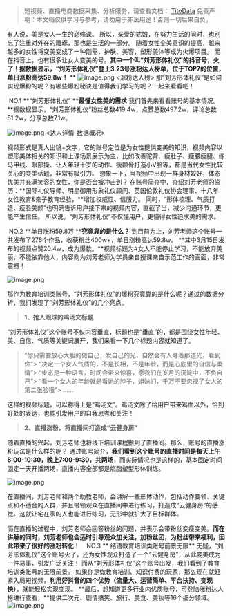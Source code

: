 
>
> 短视频、直播电商数据采集、分析服务，请查看文档： [TitoData](https://www.titodata.com?from=douyinarticle)
> 免责声明：本文档仅供学习与参考，请勿用于非法用途！否则一切后果自负。
> 


有人说，美是女人一生的必修课。
所以，亲爱的姑娘，在努力生活的同时，也别忘了注重对外在的雕琢，那也是生活的一部分。
随着女性变美意识的提高，越来越多的女性将变美变成了一种刚需，护肤、美容，塑形美体等成为火爆项目。
而在抖音上，也有很多让女人变美的号。**其中一个叫“刘芳形体礼仪”的抖音号，火了！**据数据显示，**“刘芳形体礼仪”登上3.23号涨粉达人榜单，位于TOP7的位置，单日涨粉高达59.8w！**
**
![image.png](https://cdn.nlark.com/yuque/0/2021/png/97322/1617846629763-10477d8e-6458-452b-b23e-05c2725bb5d2.png#align=left&display=inline&height=253&margin=%5Bobject%20Object%5D&name=image.png&originHeight=505&originWidth=1080&size=256404&status=done&style=none&width=540)
<涨粉达人榜>
那“刘芳形体礼仪”是如何实现爆粉的呢？有哪些爆粉秘诀是值得我们学习的呢？一起来看看吧！


 NO.1 **“刘芳形体礼仪”
****最懂女性美的需求** 我们首先来看看账号的基本情况。
**据数据显示，“刘芳形体礼仪”粉丝总数419.4w，点赞总数497.2w，评论总数51.2w，分享总数7.1w。


![image.png](https://cdn.nlark.com/yuque/0/2021/png/97322/1617846637126-481fd700-2e08-452e-a36b-2b027b690224.png#align=left&display=inline&height=255&margin=%5Bobject%20Object%5D&name=image.png&originHeight=510&originWidth=1080&size=207068&status=done&style=none&width=540)
<达人详情-数据概况>

视频形式是真人出镜+文字，它的账号定位是为女性提供变美的知识，视频内容以塑形美体相关的知识和上课场景展示为主，比如改善驼背、瘦肚子、瘦腰瘦腿、练马甲线、眼部操、让人年轻十岁的动作、瘦颧骨打造小V脸等，都是当代女性比较关心的变美话题，非常有吸引力。
想象一下，当视频中出现一群身材姣好，体态优美并充满笑容的女性，你是否会被冲击到？
在账号简介中，介绍刘芳老师的资历：**国际礼仪导师、明星御用形象礼仪顾问、英国伦敦礼仪协会理事、十八年女性教育&亲子教育经验，**增加权威性、信服力。
同时，“形体梳理、气质打造、瘦脸美颜”也明确告诉用户接下来的视频内容，直截了当，减少沟通环节，更能产生信任。
所以说，“刘芳形体礼仪”不仅懂用户，更懂得女性追求美的需求。

 NO.2 **单日涨粉59.8万
****究竟靠的是什么？** 到目前为止，刘芳老师这个账号一共发布了276个作品，收获粉丝400w+，单日涨粉高达59.8w。
**其中3月15日发布的视频点赞20.4w，成为爆款。**视频标题为#女人不能停止学习，不能放弃美丽，不能依靠他人，内容则为刘芳老师为学员亲自授课亲自示范工作的画面，非常震撼！


![image.png](https://cdn.nlark.com/yuque/0/2021/png/97322/1617846645159-4fcd1b6a-ad6c-45a2-a417-ae5c918bf243.png#align=left&display=inline&height=635&margin=%5Bobject%20Object%5D&name=image.png&originHeight=1270&originWidth=720&size=350869&status=done&style=none&width=360)


那作为教育培训类账号，“刘芳形体礼仪”的爆粉究竟靠的是什么呢？通过的数据分析，我们发现了“刘芳形体礼仪”的几个亮点。

> **1、抢人眼球的鸡汤文标题**


“刘芳形体礼仪”这个账号不仅内容垂直，标题也是“垂直”的，都是围绕女性年轻、美、自信、气质等关键词展开，我们来看一下几个标题内容就知道了。
> “你只需要放心大胆的做自己，发自己的光，自然会有人寻着那道光，看到你”> “决定一个女人气质的，不是长相，不是年龄，而是心底里的自信与柔情”> “步态是一种语言，时间会带来惊喜，愿我们在岁月的沉淀中，不负自己”> “看一个女人的年龄就是看她的脖子，姐妹们，千万不要忽视了女人的第二张脸哦”> ……


这样的视频标题，可以称得上是“鸡汤文”。鸡汤文除了给用户带来鸡血以外，恰到好处的表达，也能引发用户的自我思考和关注！

> **2、直播涨粉，将直播间打造成“云健身房”**


随着直播的兴起，刘芳老师也将线下培训课程搬到了直播间。那么，账号的直播涨粉玩法是什么样的呢？
通过账号简介，**我们看到这个账号的直播时间是每天上午8:00-10:30，晚上7:00-9:30，共两场**，而实际情况也是这样的，基本固定时间固定一天开播两场，直播内容全部都是燃脂塑型形体训练。


![image.png](https://cdn.nlark.com/yuque/0/2021/png/97322/1617846655511-cf1a6495-fca3-4cc2-b4e6-800443b9be51.png#align=left&display=inline&height=925&margin=%5Bobject%20Object%5D&name=image.png&originHeight=1850&originWidth=1080&size=2544511&status=done&style=none&width=540)


在直播间，刘芳老师和两个助教老师，会讲解一些形体动作，包括动作要领、关键点和不适合的人群，并且带领观众在直播间中进行练习，打造成“云健身房”的感觉。这就让宅在家的人也能进行练习，无形中就扩大了目标群体。


而在直播的过程中，刘芳老师会回答粉丝的问题，并表示会带粉丝变瘦变美。**而在讲解的同时，刘芳老师也会适时引导观众加关注，加粉丝团，为粉丝带来福利，因此带来了很好的涨粉转化！**
 
 NO.3 ** 结语教育培训类账号前景无限**
无疑，“刘芳形体礼仪”这个账号火了，还为女性观众打造了一个“云健身房”，从此变美成为一件易事，引发广泛关注！
而从“刘芳形体礼仪”这个账号出发，我们看到了教育培训类账号的无限前景。
如果你是做教育培训、知识付费的玩家，那么现在就赶紧入局短视频，**利用好抖音的四个优势（流量大、运营简单、平台扶持、变现快）**，就能轻松实现变现。
**最后，想知道更多行业内优质账号，可登陆涨粉达人榜进行查看，**提供二次元、剧情搞笑、旅行、美食、美妆等16个细分领域。
![image.png](https://cdn.nlark.com/yuque/0/2021/png/97322/1617846661440-f12f6705-6008-439c-bdf3-699aa0eecd5d.png#align=left&display=inline&height=258&margin=%5Bobject%20Object%5D&name=image.png&originHeight=515&originWidth=1080&size=259426&status=done&style=none&width=540)
